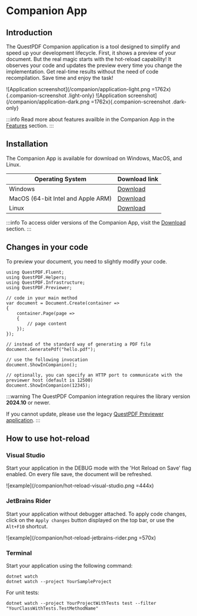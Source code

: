 # Companion App

## Introduction

The QuestPDF Companion application is a tool designed to simplify and speed up your development lifecycle.
First, it shows a preview of your document. But the real magic starts with the hot-reload capability! 
It observes your code and updates the preview every time you change the implementation. 
Get real-time results without the need of code recompilation. Save time and enjoy the task!

![Application screenshot](/companion/application-light.png =1762x){.companion-screenshot .light-only}
![Application screenshot](/companion/application-dark.png =1762x){.companion-screenshot .dark-only}

:::info
Read more about features availble in the Companion App in the [Features](/companion/features) section.
:::


## Installation

The Companion App is available for download on Windows, MacOS, and Linux. 

| Operating System                   | Download link                                                                                                         |
|------------------------------------|-----------------------------------------------------------------------------------------------------------------------|
| Windows                            | [Download](https://github.com/QuestPDF/QuestPDF/releases/download/2024.10.0-rc3/QuestPDF.Companion.2024.10.3.exe)     |
| MacOS (64-bit Intel and Apple ARM) | [Download](https://github.com/QuestPDF/QuestPDF/releases/download/2024.10.0-rc3/QuestPDF.Companion.2024.10.3.app.zip) |
| Linux                              | [Download](https://github.com/QuestPDF/QuestPDF/releases/download/2024.10.0-rc3/QuestPDF.Companion.2024.10.3.deb)     |

:::info
To access older versions of the Companion App, visit the [Download](/companion/download) section.
:::


## Changes in your code

To preview your document, you need to slightly modify your code.

```c#{19,22}
using QuestPDF.Fluent;
using QuestPDF.Helpers;
using QuestPDF.Infrastructure;
using QuestPDF.Previewer;

// code in your main method
var document = Document.Create(container =>
{
    container.Page(page =>
    {
        // page content
    });
});

// instead of the standard way of generating a PDF file
document.GeneratePdf("hello.pdf");

// use the following invocation
document.ShowInCompanion();

// optionally, you can specify an HTTP port to communicate with the previewer host (default is 12500)
document.ShowInCompanion(12345);
```

:::warning
The QuestPDF Companion integration requires the library version **2024.10** or newer.

If you cannot update, please use the legacy [QuestPDF Previewer application](/document-previewer.html).
:::


## How to use hot-reload

### Visual Studio

Start your application in the DEBUG mode with the 'Hot Reload on Save' flag enabled. On every file save, the document will be refreshed.

![example](/companion/hot-reload-visual-studio.png =444x)

### JetBrains Rider

Start your application without debugger attached. To apply code changes, click on the `Apply changes` button displayed on the top bar, or use the `Alt+F10` shortcut.

![example](/companion/hot-reload-jetbrains-rider.png =570x)

### Terminal

Start your application using the following command:

```shell
dotnet watch
dotnet watch --project YourSampleProject
```

For unit tests:

```shell
dotnet watch --project YourProjectWithTests test --filter "YourClassWithTests.TestMethodName"
```
